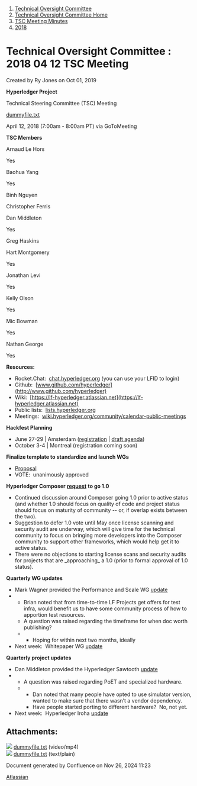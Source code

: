 1. [Technical Oversight Committee](index.html)
2. [Technical Oversight Committee Home](Technical-Oversight-Committee-Home_21430274.html)
3. [TSC Meeting Minutes](TSC-Meeting-Minutes_21448544.html)
4. [2018](2018_21448716.html)

# Technical Oversight Committee : 2018 04 12 TSC Meeting

Created by Ry Jones on Oct 01, 2019

**Hyperledger Project**

Technical Steering Committee (TSC) Meeting

[dummyfile.txt](#)

April 12, 2018 (7:00am - 8:00am PT) via GoToMeeting

**TSC Members**

Arnaud Le Hors

Yes

Baohua Yang

Yes

Binh Nguyen

Christopher Ferris

Dan Middleton

Yes

Greg Haskins

Hart Montgomery

Yes

Jonathan Levi

Yes

Kelly Olson

Yes

Mic Bowman

Yes

Nathan George

Yes

**Resources:**

- Rocket.Chat:  [chat.hyperledger.org](http://chat.hyperledger.org/) (you can use your LFID to login)
- Github:  [www.github.com/hyperledger](http://www.github.com/hyperledger)
- Wiki:  [https://lf-hyperledger.atlassian.net](https://lf-hyperledger.atlassian.net)
- Public lists:  [lists.hyperledger.org](http://lists.hyperledger.org)
- Meetings:  [wiki.hyperledger.org/community/calendar-public-meetings](http://wiki.hyperledger.org/community/calendar-public-meetings)

**Hackfest Planning**

- June 27-29 | Amsterdam ([registration](https://www.regonline.com/hyperledgerhackfestjune2018) | [draft agenda](https://docs.google.com/document/d/1hDlWTKSBmXM6UQW5s9qRjFwO_eZv0LU8nppHqMwoIxM/edit))
- October 3-4 | Montreal (registration coming soon)

**Finalize template to standardize and launch WGs**

- [Proposal](https://docs.google.com/document/d/16GJw2cxXf_Sw1DFbsInkgQ1jy_eXxteUgKdge09jw-k/edit)
- VOTE:  unanimously approved

**Hyperledger Composer** [**request**](https://lists.hyperledger.org/pipermail/hyperledger-tsc/2018-March/001436.html) **to go 1.0**

- Continued discussion around Composer going 1.0 prior to active status (and whether 1.0 should focus on quality of code and project status should focus on maturity of community -- or, if overlap exists between the two).
- Suggestion to defer 1.0 vote until May once license scanning and security audit are underway, which will give time for the technical community to focus on bringing more developers into the Composer community to support other frameworks, which would help get it to active status.
- There were no objections to starting license scans and security audits for projects that are \_approaching_ a 1.0 (prior to formal approval of 1.0 status).

**Quarterly WG updates**

- Mark Wagner provided the Performance and Scale WG [update](https://lf-hyperledger.atlassian.netgroups/tsc/wg-updates/pswg-2018-apr)
- - Brian noted that from time-to-time LF Projects get offers for test infra, would benefit us to have some community process of how to apportion test resources.
  - A question was raised regarding the timeframe for when doc worth publishing?
  - - Hoping for within next two months, ideally
- Next week:  Whitepaper WG [update](https://lf-hyperledger.atlassian.netgroups/tsc/wg-updates/whitepaper-wg-2018-apr)

**Quarterly project updates**

- Dan Middleton provided the Hyperledger Sawtooth [update](https://lf-hyperledger.atlassian.netgroups/tsc/project-updates/sawtooth-2018-apr)
- - A question was raised regarding PoET and specialized hardware.
  - - Dan noted that many people have opted to use simulator version, wanted to make sure that there wasn’t a vendor dependency.
    - Have people started porting to different hardware?  No, not yet.
- Next week:  Hyperledger Iroha [update](https://lf-hyperledger.atlassian.netgroups/tsc/project-updates/iroha-2018-apr)

## Attachments:

![](images/icons/bullet_blue.gif) [dummyfile.txt](attachments/21433649/21457600.txt) (video/mp4)  
![](images/icons/bullet_blue.gif) [dummyfile.txt](attachments/21433649/21448733.txt) (text/plain)

Document generated by Confluence on Nov 26, 2024 11:23

[Atlassian](http://www.atlassian.com/)

